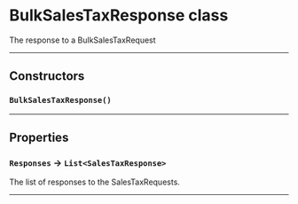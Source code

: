 # BulkSalesTaxResponse class

The response to a BulkSalesTaxRequest

---
## Constructors
### `BulkSalesTaxResponse()`
---
## Properties

### `Responses` → `List<SalesTaxResponse>`

The list of responses to the SalesTaxRequests.

---
